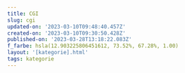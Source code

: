 ```yaml
---
title: CGI
slug: cgi
updated-on: '2023-03-10T09:48:40.457Z'
created-on: '2023-03-10T09:30:50.428Z'
published-on: '2023-03-28T13:18:22.083Z'
f_farbe: hsla(12.903225806451612, 73.52%, 67.28%, 1.00)
layout: '[kategorie].html'
tags: kategorie
---
```



